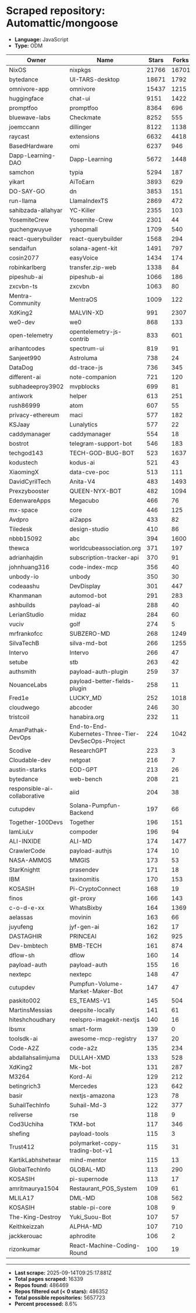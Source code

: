 # Scraped repository: Automattic/mongoose
* **Language:** JavaScript
* **Type:** ODM

| Owner | Name | Stars | Forks | URL |
|---|---|---|---|---|
| NixOS | nixpkgs | 21766 | 16701 | [link](https://github.com/NixOS/nixpkgs) |
| bytedance | UI-TARS-desktop | 18671 | 1792 | [link](https://github.com/bytedance/UI-TARS-desktop) |
| omnivore-app | omnivore | 15437 | 1215 | [link](https://github.com/omnivore-app/omnivore) |
| huggingface | chat-ui | 9151 | 1422 | [link](https://github.com/huggingface/chat-ui) |
| promptfoo | promptfoo | 8364 | 696 | [link](https://github.com/promptfoo/promptfoo) |
| bluewave-labs | Checkmate | 8252 | 555 | [link](https://github.com/bluewave-labs/Checkmate) |
| joemccann | dillinger | 8122 | 1138 | [link](https://github.com/joemccann/dillinger) |
| raycast | extensions | 6632 | 4418 | [link](https://github.com/raycast/extensions) |
| BasedHardware | omi | 6237 | 946 | [link](https://github.com/BasedHardware/omi) |
| Dapp-Learning-DAO | Dapp-Learning | 5672 | 1448 | [link](https://github.com/Dapp-Learning-DAO/Dapp-Learning) |
| samchon | typia | 5294 | 187 | [link](https://github.com/samchon/typia) |
| yikart | AiToEarn | 3893 | 629 | [link](https://github.com/yikart/AiToEarn) |
| DO-SAY-GO | dn | 3853 | 151 | [link](https://github.com/DO-SAY-GO/dn) |
| run-llama | LlamaIndexTS | 2869 | 472 | [link](https://github.com/run-llama/LlamaIndexTS) |
| sahibzada-allahyar | YC-Killer | 2355 | 103 | [link](https://github.com/sahibzada-allahyar/YC-Killer) |
| YosemiteCrew | Yosemite-Crew | 2301 | 44 | [link](https://github.com/YosemiteCrew/Yosemite-Crew) |
| guchengwuyue | yshopmall | 1709 | 540 | [link](https://github.com/guchengwuyue/yshopmall) |
| react-querybuilder | react-querybuilder | 1568 | 294 | [link](https://github.com/react-querybuilder/react-querybuilder) |
| sendaifun | solana-agent-kit | 1491 | 797 | [link](https://github.com/sendaifun/solana-agent-kit) |
| cosin2077 | easyVoice | 1434 | 174 | [link](https://github.com/cosin2077/easyVoice) |
| robinkarlberg | transfer.zip-web | 1338 | 84 | [link](https://github.com/robinkarlberg/transfer.zip-web) |
| pipeshub-ai | pipeshub-ai | 1066 | 186 | [link](https://github.com/pipeshub-ai/pipeshub-ai) |
| zxcvbn-ts | zxcvbn | 1063 | 80 | [link](https://github.com/zxcvbn-ts/zxcvbn) |
| Mentra-Community | MentraOS | 1009 | 122 | [link](https://github.com/Mentra-Community/MentraOS) |
| XdKing2 | MALVIN-XD | 991 | 2307 | [link](https://github.com/XdKing2/MALVIN-XD) |
| we0-dev | we0 | 868 | 133 | [link](https://github.com/we0-dev/we0) |
| open-telemetry | opentelemetry-js-contrib | 833 | 601 | [link](https://github.com/open-telemetry/opentelemetry-js-contrib) |
| arihantcodes | spectrum-ui | 819 | 91 | [link](https://github.com/arihantcodes/spectrum-ui) |
| Sanjeet990 | Astroluma | 738 | 24 | [link](https://github.com/Sanjeet990/Astroluma) |
| DataDog | dd-trace-js | 736 | 345 | [link](https://github.com/DataDog/dd-trace-js) |
| different-ai | note-companion | 721 | 120 | [link](https://github.com/different-ai/note-companion) |
| subhadeeproy3902 | mvpblocks | 699 | 81 | [link](https://github.com/subhadeeproy3902/mvpblocks) |
| antiwork | helper | 613 | 251 | [link](https://github.com/antiwork/helper) |
| rush86999 | atom | 607 | 55 | [link](https://github.com/rush86999/atom) |
| privacy-ethereum | maci | 577 | 182 | [link](https://github.com/privacy-ethereum/maci) |
| KSJaay | Lunalytics | 577 | 22 | [link](https://github.com/KSJaay/Lunalytics) |
| caddymanager | caddymanager | 554 | 18 | [link](https://github.com/caddymanager/caddymanager) |
| bostrot | telegram-support-bot | 546 | 183 | [link](https://github.com/bostrot/telegram-support-bot) |
| techgod143 | TECH-GOD-BUG-BOT | 523 | 1637 | [link](https://github.com/techgod143/TECH-GOD-BUG-BOT) |
| kodustech | kodus-ai | 521 | 43 | [link](https://github.com/kodustech/kodus-ai) |
| XiaomingX | data-cve-poc | 513 | 111 | [link](https://github.com/XiaomingX/data-cve-poc) |
| DavidCyrilTech | Anita-V4 | 483 | 1493 | [link](https://github.com/DavidCyrilTech/Anita-V4) |
| Prexzybooster | QUEEN-NYX-BOT | 482 | 1094 | [link](https://github.com/Prexzybooster/QUEEN-NYX-BOT) |
| EdenwareApps | Megacubo | 466 | 76 | [link](https://github.com/EdenwareApps/Megacubo) |
| mx-space | core | 446 | 125 | [link](https://github.com/mx-space/core) |
| Avdpro | ai2apps | 433 | 82 | [link](https://github.com/Avdpro/ai2apps) |
| Tiledesk | design-studio | 410 | 86 | [link](https://github.com/Tiledesk/design-studio) |
| nbbb15092 | abc | 394 | 1600 | [link](https://github.com/nbbb15092/abc) |
| thewca | worldcubeassociation.org | 371 | 197 | [link](https://github.com/thewca/worldcubeassociation.org) |
| adrianhajdin | subscription-tracker-api | 370 | 91 | [link](https://github.com/adrianhajdin/subscription-tracker-api) |
| johnhuang316 | code-index-mcp | 356 | 40 | [link](https://github.com/johnhuang316/code-index-mcp) |
| unbody-io | unbody | 350 | 30 | [link](https://github.com/unbody-io/unbody) |
| codeaashu | DevDisplay | 301 | 447 | [link](https://github.com/codeaashu/DevDisplay) |
| Khanmanan | automod-bot | 291 | 283 | [link](https://github.com/Khanmanan/automod-bot) |
| ashbuilds | payload-ai | 288 | 40 | [link](https://github.com/ashbuilds/payload-ai) |
| LerianStudio | midaz | 284 | 60 | [link](https://github.com/LerianStudio/midaz) |
| vuciv | golf | 274 | 5 | [link](https://github.com/vuciv/golf) |
| mrfrankofcc | SUBZERO-MD | 268 | 1249 | [link](https://github.com/mrfrankofcc/SUBZERO-MD) |
| SilvaTechB | silva-md-bot | 266 | 1255 | [link](https://github.com/SilvaTechB/silva-md-bot) |
| Intervo | Intervo | 266 | 47 | [link](https://github.com/Intervo/Intervo) |
| setube | stb | 263 | 42 | [link](https://github.com/setube/stb) |
| authsmith | payload-auth-plugin | 259 | 37 | [link](https://github.com/authsmith/payload-auth-plugin) |
| NouanceLabs | payload-better-fields-plugin | 258 | 11 | [link](https://github.com/NouanceLabs/payload-better-fields-plugin) |
| Fred1e | LUCKY_MD | 252 | 1018 | [link](https://github.com/Fred1e/LUCKY_MD) |
| cloudwego | abcoder | 246 | 30 | [link](https://github.com/cloudwego/abcoder) |
| tristcoil | hanabira.org | 232 | 11 | [link](https://github.com/tristcoil/hanabira.org) |
| AmanPathak-DevOps | End-to-End-Kubernetes-Three-Tier-DevSecOps-Project | 224 | 1042 | [link](https://github.com/AmanPathak-DevOps/End-to-End-Kubernetes-Three-Tier-DevSecOps-Project) |
| Scodive | ResearchGPT | 223 | 3 | [link](https://github.com/Scodive/ResearchGPT) |
| Cloudable-dev | netgoat | 216 | 7 | [link](https://github.com/Cloudable-dev/netgoat) |
| austin-starks | EOD-GPT | 213 | 26 | [link](https://github.com/austin-starks/EOD-GPT) |
| bytedance | web-bench | 208 | 21 | [link](https://github.com/bytedance/web-bench) |
| responsible-ai-collaborative | aiid | 204 | 38 | [link](https://github.com/responsible-ai-collaborative/aiid) |
| cutupdev | Solana-Pumpfun-Backend | 197 | 66 | [link](https://github.com/cutupdev/Solana-Pumpfun-Backend) |
| Together-100Devs | Together | 196 | 151 | [link](https://github.com/Together-100Devs/Together) |
| IamLiuLv | compoder | 196 | 94 | [link](https://github.com/IamLiuLv/compoder) |
| ALI-INXIDE | ALI-MD | 174 | 1477 | [link](https://github.com/ALI-INXIDE/ALI-MD) |
| CrawlerCode | payload-authjs | 174 | 10 | [link](https://github.com/CrawlerCode/payload-authjs) |
| NASA-AMMOS | MMGIS | 173 | 53 | [link](https://github.com/NASA-AMMOS/MMGIS) |
| StarKnightt | prasendev | 171 | 18 | [link](https://github.com/StarKnightt/prasendev) |
| IBM | taxinomitis | 170 | 153 | [link](https://github.com/IBM/taxinomitis) |
| KOSASIH | Pi-CryptoConnect | 168 | 19 | [link](https://github.com/KOSASIH/Pi-CryptoConnect) |
| finos | git-proxy | 166 | 143 | [link](https://github.com/finos/git-proxy) |
| c-o-d-e-xx | WhatsBixby | 164 | 1369 | [link](https://github.com/c-o-d-e-xx/WhatsBixby) |
| aelassas | movinin | 163 | 66 | [link](https://github.com/aelassas/movinin) |
| juyufeng | jyf-gen-ai | 162 | 17 | [link](https://github.com/juyufeng/jyf-gen-ai) |
| DASTAGHIR | PRINCEAI | 162 | 925 | [link](https://github.com/DASTAGHIR/PRINCEAI) |
| Dev-bmbtech | BMB-TECH | 161 | 874 | [link](https://github.com/Dev-bmbtech/BMB-TECH) |
| dflow-sh | dflow | 160 | 14 | [link](https://github.com/dflow-sh/dflow) |
| payload-auth | payload-auth | 155 | 16 | [link](https://github.com/payload-auth/payload-auth) |
| nextepc | nextepc | 148 | 47 | [link](https://github.com/nextepc/nextepc) |
| cutupdev | Pumpfun-Volume-Market-Maker-Bot | 147 | 47 | [link](https://github.com/cutupdev/Pumpfun-Volume-Market-Maker-Bot) |
| paskito002 | ES_TEAMS-V1 | 145 | 504 | [link](https://github.com/paskito002/ES_TEAMS-V1) |
| MartinsMessias | deepsite-locally | 141 | 61 | [link](https://github.com/MartinsMessias/deepsite-locally) |
| hiteshchoudhary | reelspro-imagekit-nextjs | 140 | 16 | [link](https://github.com/hiteshchoudhary/reelspro-imagekit-nextjs) |
| lbsmx | smart-form | 139 | 0 | [link](https://github.com/lbsmx/smart-form) |
| toolsdk-ai | awesome-mcp-registry | 137 | 20 | [link](https://github.com/toolsdk-ai/awesome-mcp-registry) |
| Code-A2Z | code-a2z | 135 | 234 | [link](https://github.com/Code-A2Z/code-a2z) |
| abdallahsalimjuma | DULLAH-XMD | 133 | 528 | [link](https://github.com/abdallahsalimjuma/DULLAH-XMD) |
| XdKing2 | Mk-bot | 131 | 287 | [link](https://github.com/XdKing2/Mk-bot) |
| M3264 | Kord-Ai | 129 | 212 | [link](https://github.com/M3264/Kord-Ai) |
| betingrich3 | Mercedes | 123 | 642 | [link](https://github.com/betingrich3/Mercedes) |
| basir | nextjs-amazona | 123 | 78 | [link](https://github.com/basir/nextjs-amazona) |
| SuhailTechInfo | Suhail-Md-3 | 122 | 377 | [link](https://github.com/SuhailTechInfo/Suhail-Md-3) |
| reliverse | rse | 118 | 9 | [link](https://github.com/reliverse/rse) |
| Cod3Uchiha | TKM-bot | 117 | 346 | [link](https://github.com/Cod3Uchiha/TKM-bot) |
| shefing | payload-tools | 115 | 3 | [link](https://github.com/shefing/payload-tools) |
| Trust412 | polymarket-copy-trading-bot-v1 | 115 | 31 | [link](https://github.com/Trust412/polymarket-copy-trading-bot-v1) |
| KartikLabhshetwar | mind-mentor | 115 | 13 | [link](https://github.com/KartikLabhshetwar/mind-mentor) |
| GlobalTechInfo | GLOBAL-MD | 113 | 290 | [link](https://github.com/GlobalTechInfo/GLOBAL-MD) |
| KOSASIH | pi-supernode | 113 | 17 | [link](https://github.com/KOSASIH/pi-supernode) |
| amritmaurya1504 | Restaurant_POS_System | 109 | 61 | [link](https://github.com/amritmaurya1504/Restaurant_POS_System) |
| MLILA17 | DML-MD | 108 | 562 | [link](https://github.com/MLILA17/DML-MD) |
| KOSASIH | stable-pi-core | 108 | 9 | [link](https://github.com/KOSASIH/stable-pi-core) |
| The-King-Destroy | Yuki_Suou-Bot | 107 | 57 | [link](https://github.com/The-King-Destroy/Yuki_Suou-Bot) |
| Keithkeizzah | ALPHA-MD | 107 | 710 | [link](https://github.com/Keithkeizzah/ALPHA-MD) |
| jackkerouac | aphrodite | 106 | 2 | [link](https://github.com/jackkerouac/aphrodite) |
| rizonkumar | React-Machine-Coding-Round | 100 | 19 | [link](https://github.com/rizonkumar/React-Machine-Coding-Round) |

---
* **Last scrape:** 2025-09-14T09:25:17.881Z
* **Total pages scraped:** 16339
* **Repos found:** 486469
* **Repos filtered out (< 0 stars):** 486352
* **Total possible repositories:** 5657723
* **Percent processed:** 8.6%
